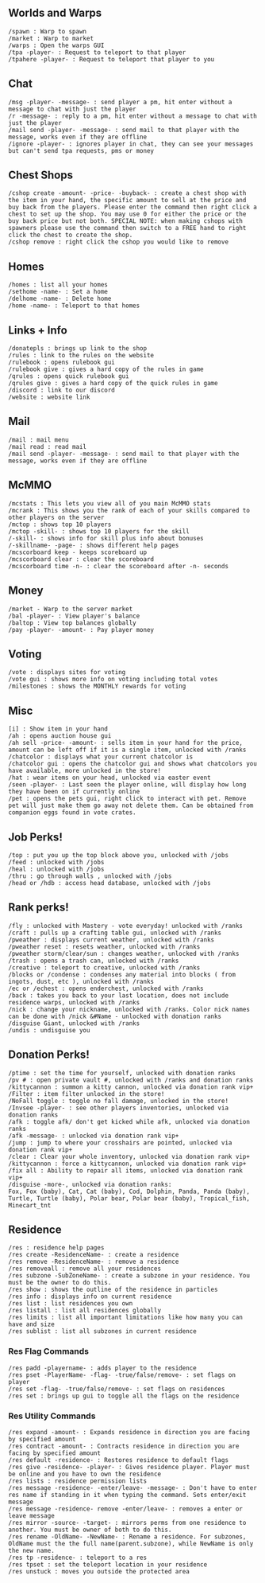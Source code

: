 ## Worlds and Warps
    /spawn : Warp to spawn
    /market : Warp to market
    /warps : Open the warps GUI
    /tpa -player- : Request to teleport to that player
    /tpahere -player- : Request to teleport that player to you
    
## Chat
    /msg -player- -message- : send player a pm, hit enter without a message to chat with just the player
    /r -message- : reply to a pm, hit enter without a message to chat with just the player
    /mail send -player- -message- : send mail to that player with the message, works even if they are offline
    /ignore -player- : ignores player in chat, they can see your messages but can't send tpa requests, pms or money   
    
 ## Chest Shops
    /cshop create -amount- -price- -buyback- : create a chest shop with the item in your hand, the specific amount to sell at the price and buy back from the players. Please enter the command then right click a chest to set up the shop. You may use 0 for either the price or the buy back price but not both. SPECIAL NOTE: when making cshops with spawners please use the command then switch to a FREE hand to right click the chest to create the shop.
    /cshop remove : right click the cshop you would like to remove    
    
## Homes
    /homes : list all your homes
    /sethome -name- : Set a home
    /delhome -name- : Delete home
    /home -name- : Teleport to that homes
    
## Links + Info
    /donatepls : brings up link to the shop
    /rules : link to the rules on the website
    /rulebook : opens rulebook gui
    /rulebook give : gives a hard copy of the rules in game
    /qrules : opens quick rulebook gui
    /qrules give : gives a hard copy of the quick rules in game
    /discord : link to our discord
    /website : website link    
    
## Mail
    /mail : mail menu
    /mail read : read mail
    /mail send -player- -message- : send mail to that player with the message, works even if they are offline
    
## McMMO
    /mcstats : This lets you view all of you main McMMO stats
    /mcrank : This shows you the rank of each of your skills compared to other players on the server
    /mctop : shows top 10 players 
    /mctop -skill- : shows top 10 players for the skill
    /-skill- : shows info for skill plus info about bonuses
    /-skillname- -page- : shows different help pages  
    /mcscorboard keep - keeps scoreboard up
    /mcscorboard clear : clear the scoreboard
    /mcscorboard time -n- : clear the scoreboard after -n- seconds    
       
## Money
    /market - Warp to the server market
    /bal -player- : View player's balance
    /baltop : View top balances globally
    /pay -player- -amount- : Pay player money
    
 ## Voting
    /vote : displays sites for voting
    /vote gui : shows more info on voting including total votes
    /milestones : shows the MONTHLY rewards for voting
    
 ## Misc
    [i] : Show item in your hand
    /ah : opens auction house gui
    /ah sell -price- -amount- : sells item in your hand for the price, amount can be left off if it is a single item, unlocked with /ranks
    /chatcolor : displays what your current chatcolor is
    /chatcolor gui : opens the chatcolor gui and shows what chatcolors you have available, more unlocked in the store!
    /hat : wear items on your head, unlocked via easter event
    /seen -player- : Last seen the player online, will display how long they have been on if currently online
    /pet : opens the pets gui, right click to interact with pet. Remove pet will just make them go away not delete them. Can be obtained from companion eggs found in vote crates.
 
## Job Perks! 
    /top : put you up the top block above you, unlocked with /jobs
    /feed : unlocked with /jobs 
    /heal : unlocked with /jobs
    /thru : go through walls , unlocked with /jobs 
    /head or /hdb : access head database, unlocked with /jobs
    
## Rank perks!   
    /fly : unlocked with Mastery - vote everyday! unlocked with /ranks
    /craft : pulls up a crafting table gui, unlocked with /ranks
    /pweather : displays current weather, unlocked with /ranks
    /pweather reset : resets weather, unlocked with /ranks
    /pweather storm/clear/sun : changes weather, unlocked with /ranks
    /trash : opens a trash can, unlocked with /ranks
    /creative : teleport to creative, unlocked with /ranks
    /blocks or /condense : condenses any material into blocks ( from ingots, dust, etc ), unlocked with /ranks
    /ec or /echest : opens enderchest, unlocked with /ranks
    /back : takes you back to your last location, does not include residence warps, unlocked with /ranks
    /nick : change your nickname, unlocked with /ranks. Color nick names can be done with /nick &#Name - unlocked with donation ranks
    /disguise Giant, unlocked with /ranks
    /undis : undisguise you
    
## Donation Perks!    
    /ptime : set the time for yourself, unlocked with donation ranks
    /pv # : open private vault #, unlocked with /ranks and donation ranks
    /kittycannon : summon a kitty cannon, unlocked via donation rank vip+  
    /Filter : item filter unlocked in the store!
    /NoFall toggle : toggle no fall damage, unlocked in the store!
    /Invsee -player- : see other players inventories, unlocked via donation ranks
    /afk : toggle afk/ don't get kicked while afk, unlocked via donation ranks
    /afk -message- : unlocked via donation rank vip+
    /jump : jump to where your crosshairs are pointed, unlocked via donation rank vip+  
    /clear : Clear your whole inventory, unlocked via donation rank vip+   
    /kittycannon : force a kittycannon, unlocked via donation rank vip+  
    /fix all : Ability to repair all items, unlocked via donation rank vip+ 
    /disguise -more-, unlocked via donation ranks:
    Fox, Fox (baby), Cat, Cat (baby), Cod, Dolphin, Panda, Panda (baby), Turtle, Turtle (baby), Polar bear, Polar bear (baby), Tropical_fish, Minecart_tnt
    
 ## Residence
    /res : residence help pages
    /res create -ResidenceName- : create a residence
    /res remove -ResidenceName- : remove a residence
    /res removeall : remove all your residences
    /res subzone -SubZoneName- : create a subzone in your residence. You must be the owner to do this.
    /res show : shows the outline of the residence in particles
    /res info : displays info on current residence
    /res list : list residences you own
    /res listall : list all residences globally
    /res limits : list all important limitations like how many you can have and size
    /res sublist : list all subzones in current residence

### Res Flag Commands
    /res padd -playername- : adds player to the residence 
    /res pset -PlayerName- -flag- -true/false/remove- : set flags on player
    /res set -flag- -true/false/remove- : set flags on residences
    /res set : brings up gui to toggle all the flags on the residence

### Res Utility Commands
    /res expand -amount- : Expands residence in direction you are facing by specified amount
    /res contract -amount- : Contracts residence in direction you are facing by specified amount
    /res default -residence- : Restores residence to default flags
    /res give -residence- -player- : Gives residence player. Player must be online and you have to own the residence
    /res lists : residence permission lists
    /res message -residence- -enter/leave- -message- : Don't have to enter res name if standing in it when typing the command. Sets enter/exit message
    /res message -residence- remove -enter/leave- : removes a enter or leave message
    /res mirror -source- -target- : mirrors perms from one residence to another. You must be owner of both to do this.
    /res rename -OldName- -NewName- : Rename a residence. For subzones, OldName must the the full name(parent.subzone), while NewName is only the new name.
    /res tp -residence- : teleport to a res
    /res tpset : set the teleport location in your residence
    /res unstuck : moves you outside the protected area   
    
    
